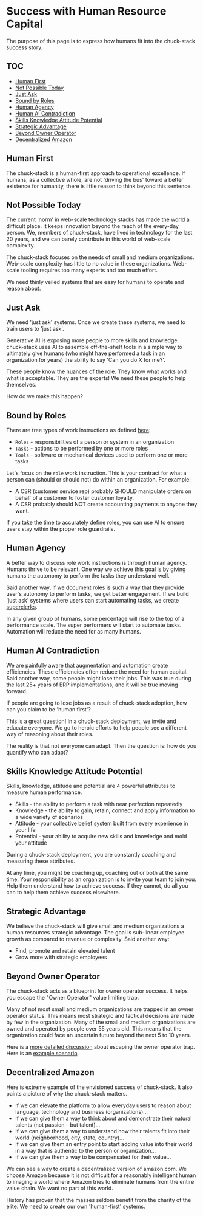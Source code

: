 # Success with Human Resource Capital

The purpose of this page is to express how humans fit into the chuck-stack success story.

## TOC

- [Human First](#human-first)
- [Not Possible Today](#not-possible-today)
- [Just Ask](#just-ask)
- [Bound by Roles](#bound-by-roles)
- [Human Agency](#human-agency)
- [Human AI Contradiction](#human-ai-contradiction)
- [Skills Knowledge Attitude Potential](#skills-knowledge-attitude-potential)
- [Strategic Advantage](#strategic-advantage)
- [Beyond Owner Operator](#beyond-owner-operator)
- [Decentralized Amazon](#decentralized-amazon)

## Human First

The chuck-stack is a human-first approach to operational excellence. If humans, as a collective whole, are not 'driving the bus' toward a better existence for humanity, there is little reason to think beyond this sentence.

## Not Possible Today

The current 'norm' in web-scale technology stacks has made the world a difficult place. It keeps innovation beyond the reach of the every-day person. We, members of chuck-stack, have lived in technology for the last 20 years, and we can barely contribute in this world of web-scale complexity.

The chuck-stack focuses on the needs of small and medium organizations. Web-scale complexity has little to no value in these organizations. Web-scale tooling requires too many experts and too much effort.

We need thinly veiled systems that are easy for humans to operate and reason about.

## Just Ask

We need 'just ask' systems. Once we create these systems, we need to train users to 'just ask'.

Generative AI is exposing more people to more skills and knowledge. chuck-stack uses AI to assemble off-the-shelf tools in a simple way to ultimately give humans (who might have performed a task in an organization for years) the ability to say 'Can you do X for me?'.

These people know the nuances of the role. They know what works and what is acceptable. They are the experts! We need these people to help themselves.

How do we make this happen?

## Bound by Roles

There are tree types of work instructions as defined [here](./best-practices-operation-say.md):

- `Roles` - responsibilities of a person or system in an organization
- `Tasks` - actions to be performed by one or more roles
- `Tools` - software or mechanical devices used to perform one or more tasks

Let's focus on the `role` work instruction. This is your contract for what a person can (should or should not) do within an organization. For example: 

- A CSR (customer service rep) probably SHOULD manipulate orders on behalf of a customer to foster customer loyalty.
- A CSR probably should NOT create accounting payments to anyone they want.

If you take the time to accurately define roles, you can use AI to ensure users stay within the proper role guardrails.

## Human Agency

A better way to discuss role work instructions is through human agency. Humans thrive to be relevant. One way we achieve this goal is by giving humans the autonomy to perform the tasks they understand well.

Said another way, if we document roles is such a way that they provide user's autonomy to perform tasks, we get better engagement. If we build 'just ask' systems where users can start automating tasks, we create [superclerks](./terminology.md#superclerk).

In any given group of humans, some percentage will rise to the top of a performance scale. The super performers will start to automate tasks. Automation will reduce the need for as many humans.

## Human AI Contradiction

We are painfully aware that augmentation and automation create efficiencies. These efficiencies often reduce the need for human capital. Said another way, some people might lose their jobs. This was true during the last 25+ years of ERP implementations, and it will be true moving forward.

If people are going to lose jobs as a result of chuck-stack adoption, how can you claim to be 'human first'?

This is a great question! In a chuck-stack deployment, we invite and educate everyone. We go to heroic efforts to help people see a different way of reasoning about their roles.

The reality is that not everyone can adapt. Then the question is: how do you quantify who can adapt?

## Skills Knowledge Attitude Potential

Skills, knowledge, attitude and potential are 4 powerful attributes to measure human performance.

- Skills - the ability to perform a task with near perfection repeatedly
- Knowledge - the ability to gain, retain, connect and apply information to a wide variety of scenarios
- Attitude - your collective belief system built from every experience in your life
- Potential - your ability to acquire new skills and knowledge and mold your attitude

During a chuck-stack deployment, you are constantly coaching and measuring these attributes. 

At any time, you might be coaching up, coaching out or both at the same time. Your responsibility as an organization is to invite your team to join you. Help them understand how to achieve success. If they cannot, do all you can to help them achieve success elsewhere.

## Strategic Advantage

We believe the chuck-stack will give small and medium organizations a human resources strategic advantage. The goal is sub-linear employee growth as compared to revenue or complexity. Said another way:

- Find, promote and retain elevated talent
- Grow more with strategic employees

## Beyond Owner Operator

The chuck-stack acts as a blueprint for owner operator success. It helps you escape the "Owner Operator" value limiting trap.

Many of not most small and medium organizations are trapped in an owner operator status. This means most strategic and tactical decisions are made by few in the organization. Many of the small and medium organizations are owned and operated by people over 55 years old. This means that the organization could face an uncertain future beyond the next 5 to 10 years.

Here is a [more detailed discussion](./blog-llm-ai-operations-automation.md) about escaping the owner operator trap. Here is an [example scenario](./blog-llm-ai-operations-automation.md#example-company).

## Decentralized Amazon

Here is extreme example of the envisioned success of chuck-stack. It also paints a picture of why the chuck-stack matters.

- If we can elevate the platform to allow everyday users to reason about language, technology and business (organizations)...
- If we can give them a way to think about and demonstrate their natural talents (not passion - but talent)...
- If we can give them a way to understand how their talents fit into their world (neighborhood, city, state, country)...
- If we can give them an entry point to start adding value into their world in a way that is authentic to the person or organization...
- If we can give them a way to be compensated for their value...

We can see a way to create a decentralized version of amazon.com. We choose Amazon because it is not difficult for a reasonably intelligent human to imaging a world where Amazon tries to eliminate humans from the entire value chain. We want no part of this world.

History has proven that the masses seldom benefit from the charity of the elite. We need to create our own 'human-first' systems.
